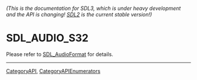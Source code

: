 ###### (This is the documentation for SDL3, which is under heavy development and the API is changing! [SDL2](https://wiki.libsdl.org/SDL2/) is the current stable version!)
# SDL_AUDIO_S32

Please refer to [SDL_AudioFormat](SDL_AudioFormat) for details.

----
[CategoryAPI](CategoryAPI), [CategoryAPIEnumerators](CategoryAPIEnumerators)

